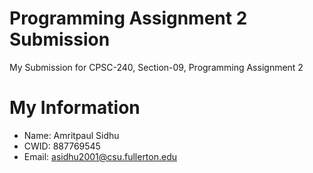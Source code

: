 # Programming Assignment 2 Submission

My Submission for CPSC-240, Section-09, Programming Assignment 2

# My Information

* Name: Amritpaul Sidhu
* CWID: 887769545
* Email: asidhu2001@csu.fullerton.edu
